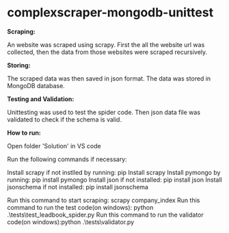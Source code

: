 # complexscraper-mongodb-unittest

**Scraping:**

An website was scraped using scrapy. First the all the website url was collected, then the data from those websites were scraped recursively.

**Storing:**

The scraped data was then saved in json format. The data was stored in MongoDB database.

**Testing and Validation:**

Unittesting was used to test the spider code. Then json data file was validated to check if the schema is valid.

**How to run:**

Open folder 'Solution' in VS code

Run the following commands if necessary:

Install scrapy if not instlled by running: pip Install scrapy
Install pymongo by running: pip install pymongo
Install json if not installed: pip install json
Install jsonschema if not installed: pip install jsonschema

Run this command to start scraping: scrapy company_index
Run this command to run the test code(on windows):  python .\tests\test_leadbook_spider.py
Run this command to run the validator code(on windows):python .\tests\validator.py

